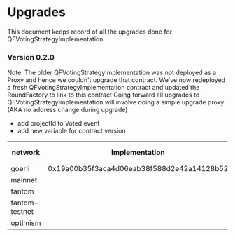# Upgrades

This document keeps record of all the upgrades done for QFVotingStrategyImplementation


### Version 0.2.0

Note: The older QFVotingStrategyImplementation was not deployed as a Proxy and hence we couldn't upgrade that contract.
We've now redeployed a fresh QFVotingStrategyImplementation contract and updated the RoundFactory to link to this contract
Going forward all upgrades to QFVotingStrategyImplementation will involve doing a simple upgrade proxy (AKA no address change during upgrade)

- add projectId to Voted event
- add new variable for contract version


| network        | Implementation                             | Prev Implementation | Txn                                                                |
|----------------|--------------------------------------------|---------------------|--------------------------------------------------------------------|
| goerli         | 0x19a00b35f3aca4d06eab38f588d2e42a14128b52 |          -          | 0xf29a72c2d703c0360b212805db51f494f900821393d77f6c3b31bf38d79f4c26 |
| mainnet        |                                            |                     |                                                                    |
| fantom         |                                            |                     |                                                                    |
| fantom-testnet |                                            |                     |                                                                    |
| optimism       |                                            |                     |                                                                    |